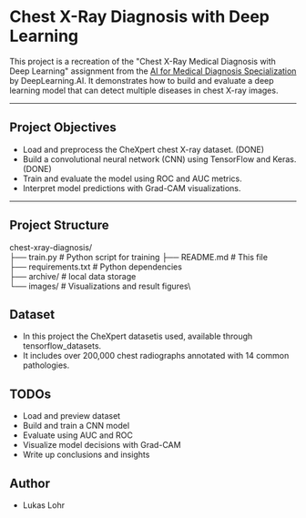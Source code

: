 # Chest X-Ray Diagnosis with Deep Learning

This project is a recreation of the "Chest X-Ray Medical Diagnosis with Deep Learning" assignment from the [AI for Medical Diagnosis Specialization](https://www.coursera.org/specializations/ai-for-medicine) by DeepLearning.AI. It demonstrates how to build and evaluate a deep learning model that can detect multiple diseases in chest X-ray images.

---

## Project Objectives

- Load and preprocess the CheXpert chest X-ray dataset. (DONE)
- Build a convolutional neural network (CNN) using TensorFlow and Keras. (DONE)
- Train and evaluate the model using ROC and AUC metrics.
- Interpret model predictions with Grad-CAM visualizations.

---

## Project Structure

chest-xray-diagnosis/\
├── train.py # Python script for training
├── README.md # This file\
├── requirements.txt # Python dependencies\
├── archive/ # local data storage\
└── images/ # Visualizations and result figures\

## Dataset

- In this project the CheXpert datasetis used, available through tensorflow_datasets.
- It includes over 200,000 chest radiographs annotated with 14 common pathologies.

## TODOs

- Load and preview dataset
- Build and train a CNN model
- Evaluate using AUC and ROC
- Visualize model decisions with Grad-CAM
- Write up conclusions and insights

## Author

- Lukas Lohr
